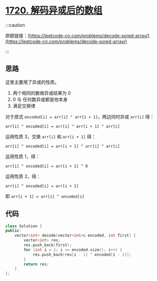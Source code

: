 # [1720. 解码异或后的数组](https://leetcode-cn.com/problems/decode-xored-array/)

:::caution

原题链接：[https://leetcode-cn.com/problems/decode-xored-array/](https://leetcode-cn.com/problems/decode-xored-array/)

:::

## 思路

这里主要用了异或的性质。

1. 两个相同的数做异或结果为 0
2. 0 与 任何数异或都是他本身
3. 满足交换律

对于原式 `encoded[i] = arr[i] ^ arr[i + 1]`，两边同时异或 `arr[i]` 得：

 `arr[i] ^ encoded[i] = arr[i] ^ arr[i + 1] ^ arr[i] `

运用性质 3，交换 `arr[i]` 和 `arr[i + 1]` 得：

 `arr[i] ^ encoded[i] = arr[i + 1] ^ arr[i] ^ arr[i] `

运用性质 1，得：

`arr[i] ^ encoded[i] = arr[i + 1] ^ 0`

运用性质 2，得：

`arr[i] ^ encoded[i] = arr[i + 1]`

即 `arr[i + 1] = arr[i] ^ encoded[i] `

## 代码

```cpp
class Solution {
public:
    vector<int> decode(vector<int>& encoded, int first) {
        vector<int> res;
        res.push_back(first);
        for (int i = 1; i <= encoded.size(); i++) {
            res.push_back(res[i - 1] ^ encoded[i - 1]);
        }
        return res;
    }
};
```

